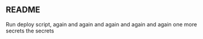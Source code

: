 ## README

Run deploy script, again and again and again and again and again
one more secrets the secrets